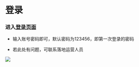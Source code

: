 # 登录
### 进入[登录页面](http://tenant.cw100.com/)

*   输入账号密码即可，默认密码为123456，即第一次登录的密码

*   若此处有问题，可联系落地运营人员

![](https://uploader.shimo.im/f/cfXfG9MoB9sKcjDA.png!thumbnail)
